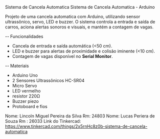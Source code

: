 Sistema de Cancela Automatica
Sistema de Cancela Automatica - Arduino

Projeto de uma cancela automatica com Arduino, utilizando sensor ultrassônico, servo, LED e buzzer. O sistema controla a entrada e saída de carros, aciona alertas sonoros e visuais, e mantém a contagem de vagas.

-- Funcionalidades

- Cancela de entrada e saída automática (<50 cm).  
- LED e buzzer para alertas de proximidade e colisão iminente (<10 cm).  
- Contagem de vagas disponível no **Serial Monitor**.  

-- Materiais

- Arduino Uno  
- 2 Sensores Ultrassônicos HC-SR04
- Micro Servo  
- LED vermelho
- resistor 220Ω  
- Buzzer piezo  
- Protoboard e fios
  
Nome: Lincoln Miguel Pereira da Silva 
Rm: 24803
Nome: Lucas Periera de Souza
Rm : 26033
Link do Tinkercad:
https://www.tinkercad.com/things/2x5rnHc8z0b-sistema-de-cancela-automatica

